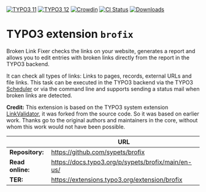 [![TYPO3 11](https://img.shields.io/badge/TYPO3-11-orange.svg)](https://get.typo3.org/version/11)
[![TYPO3 12](https://img.shields.io/badge/TYPO3-12-orange.svg)](https://get.typo3.org/version/12)
[![Crowdin](https://badges.crowdin.net/typo3-extension-brofix/localized.svg)](https://crowdin.com/project/typo3-extension-brofix)
[![CI Status](https://github.com/sypets/brofix/workflows/CI/badge.svg)](https://github.com/sypets/brofix/actions)
[![Downloads](https://img.shields.io/packagist/dt/sypets/brofix)](https://packagist.org/packages/sypets/brofix)

# TYPO3 extension `brofix`

Broken Link Fixer checks the links on your website, generates a report
and allows you to edit entries with broken links directly from the report
in the TYPO3 backend.

It can check all types of links: Links to pages, records, external URLs
and file links. This task can be executed in the TYPO3 backend via the
TYPO3 [Scheduler](https://docs.typo3.org/c/typo3/cms-scheduler/main/en-us/)
or via the command line and supports sending a status mail when broken
links are detected.

**Credit:** This extension is based on the TYPO3 system extension
[LinkValidator](https://docs.typo3.org/c/typo3/cms-linkvalidator/main/en-us),
it was forked from the source code. So it was based on earlier work.
Thanks go to the original authors and maintainers in the core, without
whom this work would not have been possible.

|                  | URL                                                |
|------------------|----------------------------------------------------|
| **Repository:**  | https://github.com/sypets/brofix                   |
| **Read online:** | https://docs.typo3.org/p/sypets/brofix/main/en-us/ |
| **TER:**         | https://extensions.typo3.org/extension/brofix      |
